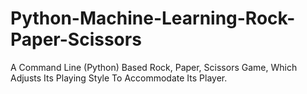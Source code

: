 # Python-Machine-Learning-Rock-Paper-Scissors
A Command Line (Python) Based Rock, Paper, Scissors Game, Which Adjusts Its Playing Style To Accommodate Its Player.

